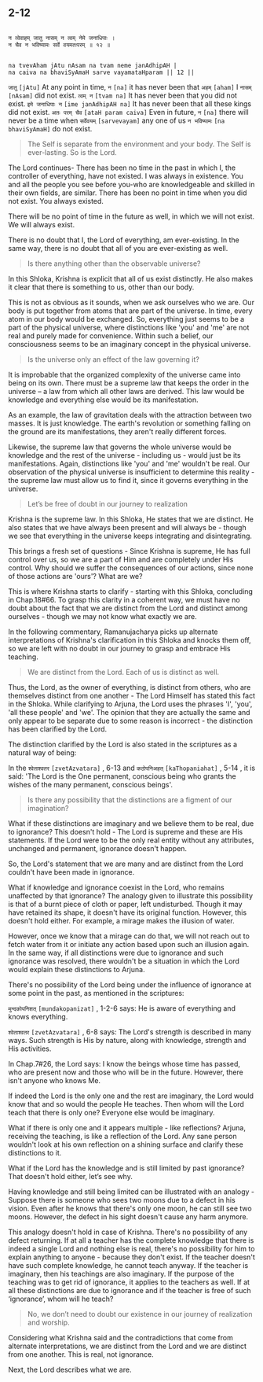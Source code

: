 ## 2-12


```shloka-sa

न त्वेवाहम् जातु नासम् न त्वम् नेमे जनाधिपाः ।
न चैव न भविष्यामः सर्वे वयमतःपरम् ॥ १२ ॥

```
```shloka-sa-hk

na tvevAham jAtu nAsam na tvam neme janAdhipAH |
na caiva na bhaviSyAmaH sarve vayamataHparam || 12 ||

```
`जातु` `[jAtu]` At any point in time, `न` `[na]` it has never been that `अहम्` `[aham]` I `नासम्` `[nAsam]` did not exist. `त्वम् न` `[tvam na]` It has never been that you did not exist. `इमे जनाधिपाः न` `[ime janAdhipAH na]` It has never been that all these kings did not exist. `अतः परम् चैव` `[ataH param caiva]` Even in future, `न` `[na]` there will never be a time when `सर्वेवयम्` `[sarvevayam]` any one of us `न भविष्यामः` `[na bhaviSyAmaH]` do not exist.


<a name='applnote_19'></a>
> The Self is separate from the environment and your body. The Self is ever-lasting. So is the Lord.



The Lord continues- There has been no time in the past in which I, the controller of everything, have not existed. I was always in existence. You and all the people you see before you-who are knowledgeable and skilled in their own fields, are similar. There has been no point in time when you did not exist. You always existed.

There will be no point of time in the future as well, in which we will not exist. We will always exist.

There is no doubt that I, the Lord of everything, am ever-existing. In the same way, there is no doubt that all of you are ever-existing as well.



<a name='applnote_20'></a>
> Is there anything other than the observable universe?



In this Shloka, Krishna is explicit that all of us exist distinctly. He also makes it clear that there is something to us, other than our body. 

This is not as obvious as it sounds, when we ask ourselves who we are. Our body is put together from atoms that are part of the universe. In time, every atom in our body would be exchanged. So, everything just seems to be a part of the physical universe, where distinctions like 'you' and 'me' are not real and purely made for convenience. Within such a belief, our consciousness seems to be an imaginary concept in the physical universe. 



<a name='applnote_21'></a>
> Is the universe only an effect of the law governing it? 



It is improbable that the organized complexity of the universe came into being on its own. There must be a supreme law that keeps the order in the universe – a law from which all other laws are derived. This law would be knowledge and everything else would be its manifestation. 

As an example, the law of gravitation deals with the attraction between two masses. It is just knowledge. The earth's revolution or something falling on the ground are its manifestations, they aren't really different forces. 

Likewise, the supreme law that governs the whole universe would be knowledge and the rest of the universe - including us - would just be its manifestations. Again, distinctions like 'you' and 'me' wouldn't be real. Our observation of the physical universe is insufficient to determine this reality - the supreme law must allow us to find it, since it governs everything in the universe.



<a name='applnote_22'></a>
> Let’s be free of doubt in our journey to realization



Krishna is the supreme law. In this Shloka, He states that we are distinct. He also states that we have always been present and will always be - though we see that everything in the universe keeps integrating and disintegrating. 

This brings a fresh set of questions - Since Krishna is supreme, He has full control over us, so we are a part of Him and are completely under His control. Why should we suffer the consequences of our actions, since none of those actions are 'ours'? What are we? 

This is where Krishna starts to clarify - starting with this Shloka, concluding in Chap.18#66. To grasp this clarity in a coherent way, we must have no doubt about the fact that we are distinct from the Lord and distinct among ourselves - though we may not know what exactly we are. 

In the following commentary, Ramanujacharya picks up alternate interpretations of Krishna's clarification in this Shloka and knocks them off, so we are left with no doubt in our journey to grasp and embrace His teaching.



<a name='applnote_23'></a>
> We are distinct from the Lord. Each of us is distinct as well.



Thus, the Lord, as the owner of everything, is distinct from others, who are themselves distinct from one another - The Lord Himself has stated this fact in the Shloka. While clarifying to Arjuna, the Lord uses the phrases 'I', 'you', 'all these people' and 'we'. The opinion that they are actually the same and only appear to be separate due to some reason is incorrect - the distinction has been clarified by the Lord. 

The distinction clarified by the Lord is also stated in the scriptures as a natural way of being:

In the 
`श्वेताश्वतर` `[zvetAzvatara]` , 6-13
 and 
`कठोपनिअहत्` `[kaThopaniahat]` , 5-14
, it is said: 'The Lord is the One permanent, conscious being who grants the wishes of the many permanent, conscious beings'.



<a name='applnote_24'></a>
> Is there any possibility that the distinctions are a figment of our imagination?



What if these distinctions are imaginary and we believe them to be real, due to ignorance? This doesn't hold - The Lord is supreme and these are His statements. If the Lord were to be the only real entity without any attributes, unchanged and permanent, ignorance doesn't happen. 

So, the Lord's statement that we are many and are distinct from the Lord couldn't have been made in ignorance. 

What if knowledge and ignorance coexist in the Lord, who remains unaffected by that ignorance? The analogy given to illustrate this possibility is that of a burnt piece of cloth or paper, left undisturbed. Though it may have retained its shape, it doesn't have its original function. However, this doesn't hold either. For example, a mirage makes the illusion of water. 

However, once we know that a mirage can do that, we will not reach out to fetch water from it or initiate any action based upon such an illusion again. In the same way, if all distinctions were due to ignorance and such ignorance was resolved, there wouldn't be a situation in which the Lord would explain these distinctions to Arjuna. 

There's no possibility of the Lord being under the influence of ignorance at some point in the past, as mentioned in the scriptures:

`मुन्दकोपनिशत्` `[mundakopanizat]` , 1-2-6
 says: He is aware of everything and knows everything.

`श्वेताश्वतर` `[zvetAzvatara]` , 6-8
 says: The Lord's strength is described in many ways. Such strength is His by nature, along with knowledge, strength and His activities. 

In Chap.7#26, the Lord says: I know the beings whose time has passed, who are present now and those who will be in the future. However, there isn't anyone who knows Me.

If indeed the Lord is the only one and the rest are imaginary, the Lord would know that and so would the people He teaches. Then whom will the Lord teach that there is only one? Everyone else would be imaginary.

What if there is only one and it appears multiple - like reflections? Arjuna, receiving the teaching, is like a reflection of the Lord. Any sane person wouldn't look at his own reflection on a shining surface and clarify these distinctions to it.

What if the Lord has the knowledge and is still limited by past ignorance? That doesn't hold either, let’s see why. 

Having knowledge and still being limited can be illustrated with an analogy - Suppose there is someone who sees two moons due to a defect in his vision. Even after he knows that there's only one moon, he can still see two moons. However, the defect in his sight doesn't cause any harm anymore. 

This analogy doesn't hold in case of Krishna. There's no possibility of any defect returning. If at all a teacher has the complete knowledge that there is indeed a single Lord and nothing else is real, there's no possibility for him to explain anything to anyone - because they don't exist. If the teacher doesn't have such complete knowledge, he cannot teach anyway. If the teacher is imaginary, then his teachings are also imaginary. If the purpose of the teaching was to get rid of ignorance, it applies to the teachers as well. If at all these distinctions are due to ignorance and if the teacher is free of such ‘ignorance’, whom will he teach?



<a name='applnote_25'></a>
> No, we don’t need to doubt our existence in our journey of realization and worship.



Considering what Krishna said and the contradictions that come from alternate interpretations, we are distinct from the Lord and we are distinct from one another. This is real, not ignorance.

Next, the Lord describes what we are.


